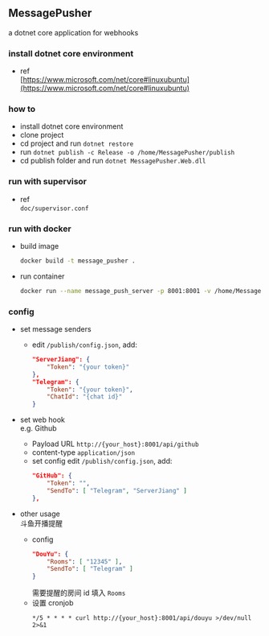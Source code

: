 MessagePusher
------------------

a dotnet core application for webhooks


### install dotnet core environment
- ref  
    [https://www.microsoft.com/net/core#linuxubuntu](https://www.microsoft.com/net/core#linuxubuntu)

### how to
- install dotnet core environment
- clone project
- cd project and run `dotnet restore`
- run `dotnet publish -c Release -o /home/MessagePusher/publish`
- cd publish folder and run `dotnet MessagePusher.Web.dll`

### run with supervisor
- ref  
    `doc/supervisor.conf`

### run with docker
- build image
    ```bash
    docker build -t message_pusher .
    ```
- run container
    ```bash
    docker run --name message_push_server -p 8001:8001 -v /home/MessagePusher/publish:/app -d message_pusher
    ```
    
### config
- set message senders
    + edit `/publish/config.json`, add:
        ```json
        "ServerJiang": {
            "Token": "{your token}"
        },
        "Telegram": {
            "Token": "{your token}",
            "ChatId": "{chat id}"
        }
        ```
- set web hook  
    e.g. Github
    + Payload URL
       `http://{your_host}:8001/api/github`
    + content-type
        `application/json`
    + set config
        edit `/publish/config.json`, add:
        ```json
        "GitHub": {
            "Token": "",
            "SendTo": [ "Telegram", "ServerJiang" ]
        },
        ```
    
- other usage   
    斗鱼开播提醒
    + config
        ```json
        "DouYu": {
            "Rooms": [ "12345" ], 
            "SendTo": [ "Telegram" ]
        }
        ```
        需要提醒的房间 id 填入 `Rooms`
    + 设置 cronjob
        ```
        */5 * * * * curl http://{your_host}:8001/api/douyu >/dev/null 2>&1
        ```
    